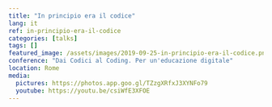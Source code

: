 ```yaml
---
title: "In principio era il codice"
lang: it
ref: in-principio-era-il-codice
categories: [talks]
tags: []
featured_image: /assets/images/2019-09-25-in-principio-era-il-codice.png
conference: "Dai Codici al Coding. Per un'educazione digitale"
location: Rome
media:
  pictures: https://photos.app.goo.gl/TZzgXRfxJ3XYNFo79
  youtube: https://youtu.be/csiWfE3XFOE
---
```

